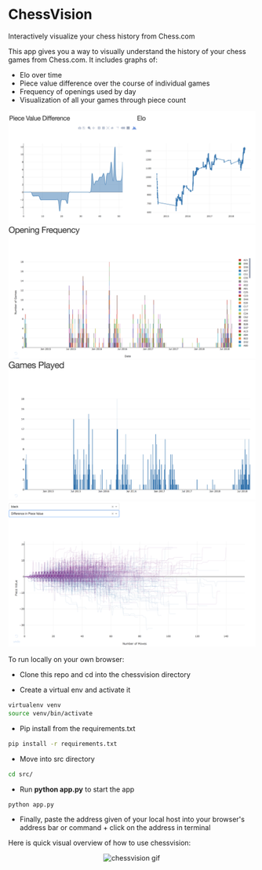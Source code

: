 # ChessVision
Interactively visualize your chess history from Chess.com

This app gives you a way to visually understand the history of your chess games from Chess.com. 
It includes graphs of:
* Elo over time
* Piece value difference over the course of individual games
* Frequency of openings used by day
* Visualization of all your games through piece count

<img src="data/Elo_piececount.png" width="600">

<img src="data/openings.png" width="600">

<img src="data/games_played.png" width="600">

<img src="data/All_piec_counts.png" width="600">

To run locally on your own browser:

* Clone this repo and cd into the chessvision directory

* Create a virtual env and activate it
```bash
virtualenv venv
source venv/bin/activate
```
* Pip install from the requirements.txt
```bash
pip install -r requirements.txt
```
* Move into src directory
```bash
cd src/
```

* Run **python app.py** to start the app
```bash
python app.py
```

* Finally, paste the address given of your local host into your browser's address bar or command + click on the address in terminal

Here is quick visual overview of how to use chessvision:

<p align="center">
  <img src="data/chessvision_demo.gif" width="600" title="chessvision gif">
</p>

